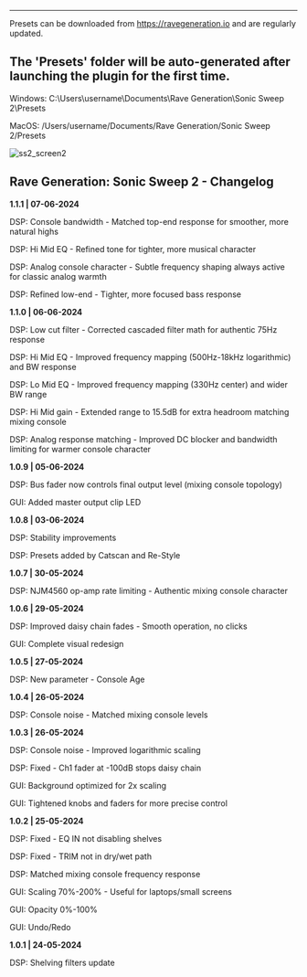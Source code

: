 ------------------------------------------------------------------------------------
Presets can be downloaded from https://ravegeneration.io and are regularly updated.

The 'Presets' folder will be auto-generated after launching the plugin for the first time.
------------------------------------------------------------------------------------

Windows:
C:\Users\username\Documents\Rave Generation\Sonic Sweep 2\Presets

MacOS:
/Users/username/Documents/Rave Generation/Sonic Sweep 2/Presets

![ss2_screen2](https://github.com/user-attachments/assets/a9f4b5f5-dc2f-4f7f-a163-70e254adf000)

Rave Generation: Sonic Sweep 2 - Changelog
-------------------------------------------------------------------------------------------
**1.1.1 | 07-06-2024**

DSP: Console bandwidth - Matched top-end response for smoother, more natural highs

DSP: Hi Mid EQ - Refined tone for tighter, more musical character

DSP: Analog console character - Subtle frequency shaping always active for classic analog warmth 

DSP: Refined low-end - Tighter, more focused bass response


**1.1.0 | 06-06-2024**

DSP: Low cut filter - Corrected cascaded filter math for authentic 75Hz response

DSP: Hi Mid EQ - Improved frequency mapping (500Hz-18kHz logarithmic) and BW response 

DSP: Lo Mid EQ - Improved frequency mapping (330Hz center) and wider BW range

DSP: Hi Mid gain - Extended range to 15.5dB for extra headroom matching mixing console

DSP: Analog response matching - Improved DC blocker and bandwidth limiting for warmer console character


**1.0.9 | 05-06-2024**

DSP: Bus fader now controls final output level (mixing console topology)

GUI: Added master output clip LED


**1.0.8 | 03-06-2024**

DSP: Stability improvements

DSP: Presets added by Catscan and Re-Style


**1.0.7 | 30-05-2024**

DSP: NJM4560 op-amp rate limiting - Authentic mixing console character


**1.0.6 | 29-05-2024**

DSP: Improved daisy chain fades - Smooth operation, no clicks

GUI: Complete visual redesign


**1.0.5 | 27-05-2024**

DSP: New parameter - Console Age


**1.0.4 | 26-05-2024**

DSP: Console noise - Matched mixing console levels


**1.0.3 | 26-05-2024**

DSP: Console noise - Improved logarithmic scaling

DSP: Fixed - Ch1 fader at -100dB stops daisy chain

GUI: Background optimized for 2x scaling

GUI: Tightened knobs and faders for more precise control


**1.0.2 | 25-05-2024**

DSP: Fixed - EQ IN not disabling shelves

DSP: Fixed - TRIM not in dry/wet path

DSP: Matched mixing console frequency response

GUI: Scaling 70%-200% - Useful for laptops/small screens

GUI: Opacity 0%-100%

GUI: Undo/Redo


**1.0.1 | 24-05-2024**

DSP: Shelving filters update
